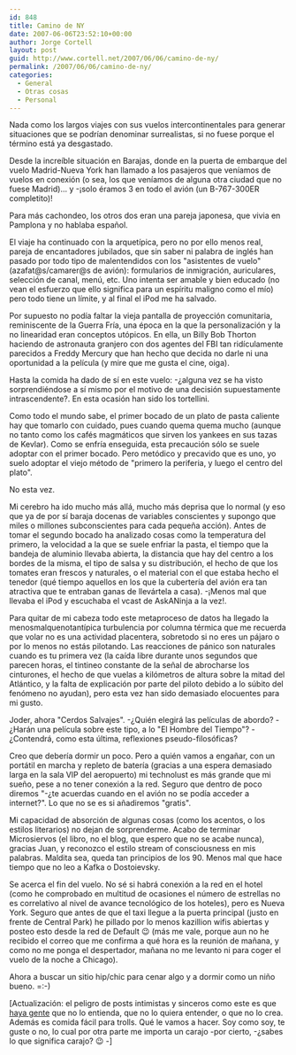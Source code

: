 ```yaml
---
id: 848
title: Camino de NY
date: 2007-06-06T23:52:10+00:00
author: Jorge Cortell
layout: post
guid: http://www.cortell.net/2007/06/06/camino-de-ny/
permalink: /2007/06/06/camino-de-ny/
categories:
  - General
  - Otras cosas
  - Personal
---
```

Nada como los largos viajes con sus vuelos intercontinentales para generar situaciones que se podrí­an denominar surrealistas, si no fuese porque el término está ya desgastado.

Desde la increí­ble situación en Barajas, donde en la puerta de embarque del vuelo Madrid-Nueva York han llamado a los pasajeros que vení­amos de vuelos en conexión (o sea, los que vení­amos de alguna otra ciudad que no fuese Madrid)... y -¡solo éramos 3 en todo el avión (un B-767-300ER completito)!

Para más cachondeo, los otros dos eran una pareja japonesa, que vivia en Pamplona y no hablaba español.

El viaje ha continuado con la arquetí­pica, pero no por ello menos real, pareja de encantadores jubilados, que sin saber ni palabra de inglés han pasado por todo tipo de malentendidos con los "asistentes de vuelo" (azafat@s/camarer@s de avión): formularios de inmigración, auriculares, selección de canal, menú, etc. Uno intenta ser amable y bien educado (no vean el esfuerzo que ello significa para un espí­ritu maligno como el mí­o) pero todo tiene un lí­mite, y al final el iPod me ha salvado.

Por supuesto no podí­a faltar la vieja pantalla de proyección comunitaria, reminiscente de la Guerra Frí­a, una época en la que la personalización y la no linearidad eran conceptos utópicos. En ella, un Billy Bob Thorton haciendo de astronauta granjero con dos agentes del FBI tan ridí­culamente parecidos a Freddy Mercury que han hecho que decida no darle ni una oportunidad a la pelí­cula (y mire que me gusta el cine, oiga).

Hasta la comida ha dado de sí­ en este vuelo: -¿alguna vez se ha visto sorprendiéndose a sí­ mismo por el motivo de una decisión supuestamente intrascendente?. En esta ocasión han sido los tortellini.

Como todo el mundo sabe, el primer bocado de un plato de pasta caliente hay que tomarlo con cuidado, pues cuando quema quema mucho (aunque no tanto como los cafés magmáticos que sirven los yankees en sus tazas de Kevlar). Como se enfrí­a enseguida, esta precaución sólo se suele adoptar con el primer bocado. Pero metódico y precavido que es uno, yo suelo adoptar el viejo método de "primero la periferia, y luego el centro del plato".

No esta vez.

Mi cerebro ha ido mucho más allá, mucho más deprisa que lo normal (y eso que ya de por sí­ baraja docenas de variables conscientes y supongo que miles o millones subconscientes para cada pequeña acción). Antes de tomar el segundo bocado ha analizado cosas como la temperatura del primero, la velocidad a la que se suele enfriar la pasta, el tiempo que la bandeja de aluminio llevaba abierta, la distancia que hay del centro a los bordes de la misma, el tipo de salsa y su distribución, el hecho de que los tomates eran frescos y naturales, o el material con el que estaba hecho el tenedor (qué tiempo aquellos en los que la cuberterí­a del avión era tan atractiva que te entraban ganas de llevártela a casa). -¡Menos mal que llevaba el iPod y escuchaba el vcast de AskANinja a la vez!.

Para quitar de mi cabeza todo este metaproceso de datos ha llegado la menosmalquenotantí­pica turbulencia por columna térmica que me recuerda que volar no es una actividad placentera, sobretodo si no eres un pájaro o por lo menos no estás pilotando. Las reacciones de pánico son naturales cuando es tu primera vez (la caí­da libre durante unos segundos que parecen horas, el tintineo constante de la señal de abrocharse los cinturones, el hecho de que vuelas a kilómetros de altura sobre la mitad del Atlántico, y la falta de explicación por parte del piloto debido a lo súbito del fenómeno no ayudan), pero esta vez han sido demasiado elocuentes para mi gusto.

Joder, ahora "Cerdos Salvajes". -¿Quién elegirá las pelí­culas de abordo? -¿Harán una pelí­cula sobre este tipo, a lo "El Hombre del Tiempo"? -¿Contendrá, como esta última, reflexiones pseudo-filosóficas?

Creo que deberí­a dormir un poco. Pero a quién vamos a engañar, con un portátil en marcha y repleto de baterí­a (gracias a una espera demasiado larga en la sala VIP del aeropuerto) mi technolust es más grande que mi sueño, pese a no tener conexión a la red. Seguro que dentro de poco diremos "-¿te acuerdas cuando en el avión no se podí­a acceder a internet?". Lo que no se es si añadiremos "gratis".

Mi capacidad de absorción de algunas cosas (como los acentos, o los estilos literarios) no dejan de sorprenderme. Acabo de terminar Microsiervos (el libro, no el blog, que espero que no se acabe nunca), gracias Juan, y reconozco el estilo stream of consciousness en mis palabras. Maldita sea, queda tan principios de los 90. Menos mal que hace tiempo que no leo a Kafka o Dostoievsky.

Se acerca el fin del vuelo. No sé si habrá conexión a la red en el hotel (como he comprobado en multitud de ocasiones el número de estrellas no es correlativo al nivel de avance tecnológico de los hoteles), pero es Nueva York. Seguro que antes de que el taxi llegue a la puerta principal (justo en frente de Central Park) he pillado por lo menos kazillion wifis abiertas y posteo esto desde la red de Default 😉 (más me vale, porque aun no he recibido el correo que me confirma a qué hora es la reunión de mañana, y como no me ponga el despertador, mañana no me levanto ni para coger el vuelo de la noche a Chicago).

Ahora a buscar un sitio hip/chic para cenar algo y a dormir como un niño bueno. =:-)

[Actualización: el peligro de posts intimistas y sinceros como este es que <a target="_blank" title="Followski" href="http://www.despacho101.com/press/perla1">haya gente</a> que no lo entienda, que no lo quiera entender, o que no lo crea. Además es comida fácil para trolls. Qué le vamos a hacer. Soy como soy, te guste o no, lo cual por otra parte me importa un carajo -por cierto, -¿sabes lo que significa carajo? 😉 -]